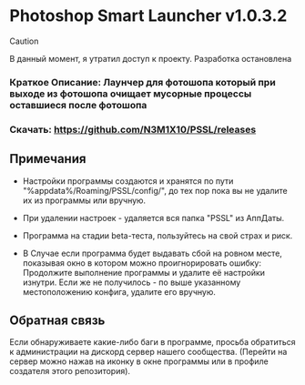 # Photoshop Smart Launcher v1.0.3.2

>[!caution]
>В данный момент, я утратил доступ к проекту. Разработка остановлена

### Краткое Описание: Лаунчер для фотошопа который при выходе из фотошопа очищает мусорные процессы оставшиеся после фотошопа

### Скачать: https://github.com/N3M1X10/PSSL/releases


## Примечания
- Настройки программы создаются и хранятся по пути "%appdata%/Roaming/PSSL/config/", до тех пор пока вы не удалите их из программы или вручную.
- При удалении настроек - удаляется вся папка "PSSL" из АппДаты.

- Программа на стадии beta-теста, пользуйтесь на свой страх и риск.
- В Случае если программа будет выдавать сбой на ровном месте, показывая окно в котором можно проигнорировать ошибку:
Продолжите выполнение программы и удалите её настройки изнутри.
Если же не получилось - по выше указанному местоположению конфига, удалите его вручную.

## Обратная связь
Если обнаруживаете какие-либо баги в программе, просьба обратиться к администрации на дискорд сервер нашего сообщества.
(Перейти на сервер можно нажав на иконку в окне программы или в профиле создателя этого репозитория).
